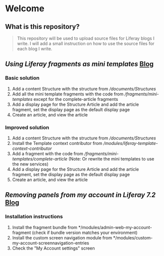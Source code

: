 # Welcome
## What is this repository?
> This repository will be used to upload source files for Liferay blogs I write. I will add a small instruction on how to use the source files for each blog I write.

## *Using Liferay fragments as mini templates* [Blog](https://blog.finalist.nl/en/blog/using-liferay-fragments-modular-webcontent-templates/)

### Basic solution
1. Add a content Structure with the structure from */documents/Structures*
2. Add all the mini template fragments with the code from */fragments/mini-templates* except for the complete-article fragments
3. Add a display page for the Structure Article and add the article fragment, set the display page as the default display page
4. Create an article, and view the article

### Improved solution
1. Add a content Structure with the structure from */documents/Structures*
2. Install the Template context contributor from */modules/liferay-template-context-contributor*
3. Add a fragment with the code from */fragments/mini-templates/complete-article* (Note: Or rewrite the mini templates to use the new services)
4. Add a display page for the Structure Article and add the article fragment, set the display page as the default display page
5. Create an article, and view the article


## *Removing panels from my account in Liferay 7.2* [Blog](https://blog.finalist.nl/en/blog/removing-panels-my-account-liferay-72)
### Installation instructions
1. Install the fragment bundle from */modules/admin-web-my-account-fragment (check if bundle version matches your environment)
2. Install the custom screen navigation module from */modules/custom-my-account-screennavigation-entries
3. Check the "My Account settings" screen